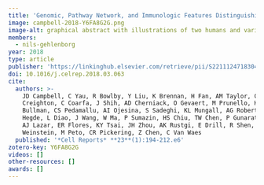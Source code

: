 ```yaml
---
title: 'Genomic, Pathway Network, and Immunologic Features Distinguishing Squamous Carcinomas'
image: campbell-2018-Y6FA8G2G.png
image-alt: graphical abstract with illustrations of two humans and various data visualizations around them
members:
  - nils-gehlenborg
year: 2018
type: article
publisher: 'https://linkinghub.elsevier.com/retrieve/pii/S2211124718304248'
doi: 10.1016/j.celrep.2018.03.063
cite:
  authors: >-
    JD Campbell, C Yau, R Bowlby, Y Liu, K Brennan, H Fan, AM Taylor, C Wang, V Walter, R Akbani, LA Byers, CJ
    Creighton, C Coarfa, J Shih, AD Cherniack, O Gevaert, M Prunello, H Shen, P Anur, J Chen, H Cheng, DN Hayes, S
    Bullman, CS Pedamallu, AI Ojesina, S Sadeghi, KL Mungall, AG Robertson, C Benz, A Schultz, RS Kanchi, CM Gay, A
    Hegde, L Diao, J Wang, W Ma, P Sumazin, HS Chiu, TW Chen, P Gunaratne, L Donehower, JS Rader, R Zuna, H Al-Ahmadie,
    AJ Lazar, ER Flores, KY Tsai, JH Zhou, AK Rustgi, E Drill, R Shen, CK Wong, *The Cancer Genome Atlas Research Network* (incl. N Gehlenborg), JM Stuart, PW Laird, KA Hoadley, JN
    Weinstein, M Peto, CR Pickering, Z Chen, C Van Waes
  published: '*Cell Reports* **23**(1):194-212.e6'
zotero-key: Y6FA8G2G
videos: []
other-resources: []
awards: []
---
```


